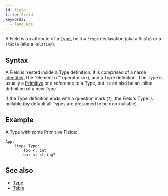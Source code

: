 ```yaml
---
id: field
title: Field
keywords:
  - language
---
```


A Field is an attribute of a [Type](./type.md), be it a `!type` declaration (aka a `Tuple`) or a `!table` (aka a `Relation`).

## Syntax

A Field is nested inside a Type definition. It is comprised of a name [Identifier](./identifiers.md), the "element of" operator (`<:`), and a Type definition. The Type is usually a [Primitive](./primitives.md) or a reference to a Type, but it can also be an inline definition of a new Type.

If the Type definition ends with a question mark (`?`), the Field's Type is nullable (by default all Types are presumed to be non-nullable).

## Example

A Type with some Primitive Fields:

```sysl
App:
    !type Type:
        foo <: int
        bar <: string?
```

## See also

- [Type](./type.md)
- [Table](./table.md)
